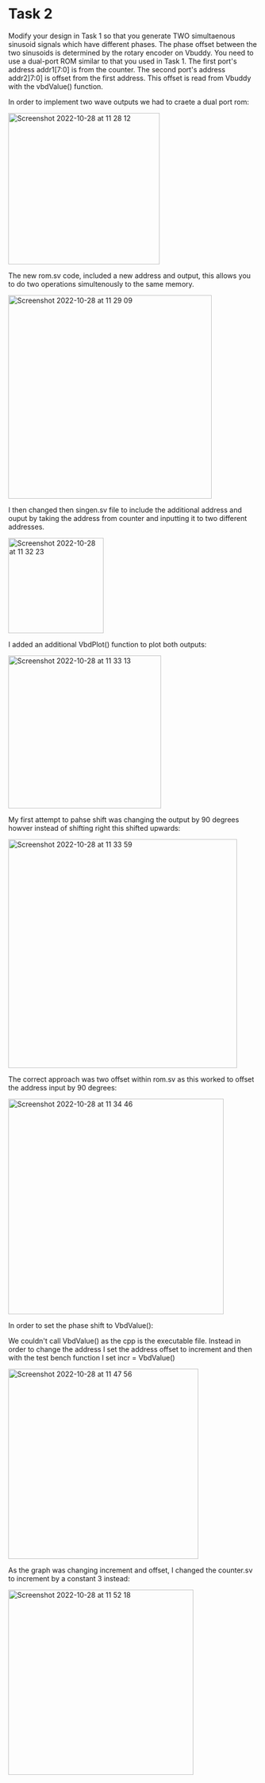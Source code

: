 # Task 2 

Modify your design in Task 1 so that you generate TWO simultaenous sinusoid signals which have different phases. The phase offset between the two sinusoids is determined by the rotary encoder on Vbuddy. You need to use a dual-port ROM similar to that you used in Task 1. The first port's address addr1[7:0] is from the counter. The second port's address addr2]7:0] is offset from the first address. This offset is read from Vbuddy with the vbdValue() function.

In order to implement two wave outputs we had to craete a dual port rom:

<img width="305" alt="Screenshot 2022-10-28 at 11 28 12" src="https://user-images.githubusercontent.com/115703122/198566300-3cc8dd6d-4acb-4b55-9d02-3d25b37227e2.png">

The new rom.sv code, included a new address and output, this allows you to do two operations simultenously to the same memory. 

<img width="410" alt="Screenshot 2022-10-28 at 11 29 09" src="https://user-images.githubusercontent.com/115703122/198566508-40de535a-48bb-4585-8ff0-eda2619625e6.png">

I then changed then singen.sv file to include the additional address and ouput by taking the address from counter and inputting it to two different addresses.

<img width="192" alt="Screenshot 2022-10-28 at 11 32 23" src="https://user-images.githubusercontent.com/115703122/198567141-bc4d69ad-04d0-49c4-ab2b-1deb9fe696f0.png">

I added an additional VbdPlot() function to plot both outputs:

<img width="308" alt="Screenshot 2022-10-28 at 11 33 13" src="https://user-images.githubusercontent.com/115703122/198567297-8bf958be-6e96-4514-ac7a-51989dd95e48.png">

My first attempt to pahse shift was changing the output by 90 degrees howver instead of shifting right this shifted upwards:

<img width="461" alt="Screenshot 2022-10-28 at 11 33 59" src="https://user-images.githubusercontent.com/115703122/198567451-a50dd1af-f61a-4124-b8f5-08d7443db702.png">

The correct approach was two offset within rom.sv as this worked to offset the address input by 90 degrees:

<img width="434" alt="Screenshot 2022-10-28 at 11 34 46" src="https://user-images.githubusercontent.com/115703122/198567584-6d589a03-4e96-4b98-9cfe-b1dd6bf690d8.png">

In order to set the phase shift to VbdValue():

We couldn't call VbdValue() as the cpp is the executable file. Instead in order to change the address I set the address offset to increment and then with the test bench function I set incr = VbdValue()

<img width="383" alt="Screenshot 2022-10-28 at 11 47 56" src="https://user-images.githubusercontent.com/115703122/198569929-59dd502e-e88c-4a3b-be09-56707f0f045b.png">

As the graph was changing increment and offset, I changed the counter.sv to increment by a constant 3 instead:

<img width="373" alt="Screenshot 2022-10-28 at 11 52 18" src="https://user-images.githubusercontent.com/115703122/198570616-dd25f21e-6f3b-4beb-aa38-9b96ffd4688a.png">





